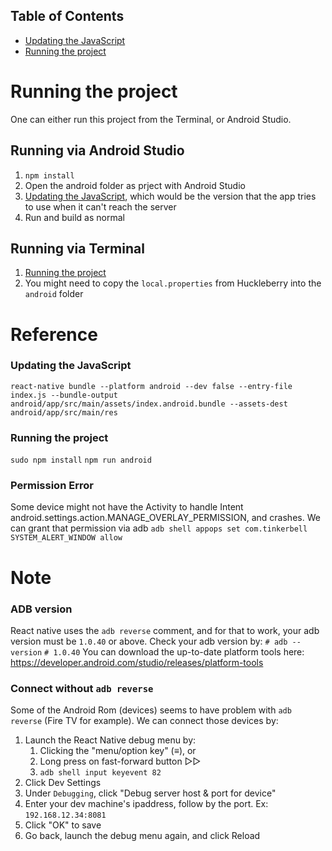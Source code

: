 ## Table of Contents

* [Updating the JavaScript](#updating-the-javascript)
* [Running the project](#running-the-project)

# Running the project
One can either run this project from the Terminal, or Android Studio.

## Running via Android Studio
1. `npm install`
1. Open the android folder as prject with Android Studio
1. [Updating the JavaScript](#updating-the-javascript), which would be the version that the app tries to use when it can't reach the server
1. Run and build as normal

## Running via Terminal
1. [Running the project](#running-the-project)
1. You might need to copy the `local.properties` from Huckleberry into the `android` folder


# Reference

### Updating the JavaScript

`react-native bundle --platform android --dev false --entry-file index.js --bundle-output android/app/src/main/assets/index.android.bundle --assets-dest android/app/src/main/res`


### Running the project ##

`sudo npm install`
`npm run android`


### Permission Error
Some device might not have the Activity to handle Intent android.settings.action.MANAGE_OVERLAY_PERMISSION, and crashes. We can grant that permission via adb
`adb shell appops set com.tinkerbell SYSTEM_ALERT_WINDOW allow`


# Note

### ADB version
React native uses the `adb reverse` comment, and for that to work, your adb version must be `1.0.40` or above.
Check your adb version by:
`# adb --version`
`# 1.0.40`
You can download the up-to-date platform tools here: https://developer.android.com/studio/releases/platform-tools

### Connect without `adb reverse`
Some of the Android Rom (devices) seems to have problem with `adb reverse` (Fire TV for example). We can connect those devices by:
1. Launch the React Native debug menu by:
    1. Clicking the "menu/option key" (≡), or
    1. Long press on fast-forward button ▷▷
    1. `adb shell input keyevent 82`
1. Click Dev Settings
1. Under `Debugging`, click "Debug server host & port for device"
1. Enter your dev machine's ipaddress, follow by the port. Ex: `192.168.12.34:8081`
1. Click "OK" to save
1. Go back, launch the debug menu again, and click Reload
